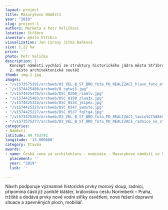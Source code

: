 ```yaml
---
layout: project
title: Masarykovo Náměstí
year: "2018"
slug: project-1
authors: Markéta a Petr Veličkovi
location: Stříbro
investor: město Stříbro
visualization: Jan Cyrany Jitka Daňková
size: 1,22 ha
price: ''
photo: Petr Velička
description: |-
  Koncept náměstí vychází ze struktury historického jádra města Stříbra, které leží na ostrohu nad řekou Mží. Návrh podporuje významné historické prvky – morový sloup, radnici, připomíná části již zaniklé – klášter, královskou cestu Norimberk – Praha, tržiště a dodává prvky nové – vodní střiky, osvětlení, nové řešení dopravní situace a zpevněných ploch, mobiliář.
  2. místo architektonická soutěž
thumb: img-1.jpg
images:
- "/v1573575291/archweb/03_VEL_B_ST_BRO_fota_PO_REALIZACI_hlavn_foto_mtbisk.jpg"
- "/v1574425486/archweb/8_cgtwj5.jpg"
- "/v1574425478/archweb/DSC_0200_riamlv.jpg"
- "/v1574425483/archweb/DSC_0199_zlaa3x.jpg"
- "/v1574425324/archweb/DSC_0534_jk1pex.jpg"
- "/v1574425223/archweb/DSC_0547_ywmste.jpg"
- "/v1574425227/archweb/DSC_0537_fqltg4.jpg"
- "/v1573575265/archweb/03_VEL_B_ST_BRO_fota_PO_REALIZACI_laviu%CC%88ky_zyqz82.jpg"
- "/v1573575277/archweb/03_VEL_B_ST_BRO_fota_PO_REALIZACI_radnice_se_st_ikama_dfetpo.jpg"
categories:
- Náměstí
latitude: 49.753792
longitude: '13.000660'
category: Stavba
awards:
- name: Česká cena za architekturu - nominace - Masarykovo náměstí ve Stříbře
  placement: ''
  year: "2019"
  link: ''

---
```

Návrh podporuje významné historické prvky morový sloup, radnici, připomíná části již zaniklé klášter, královskou cestu Norimberk – Praha, tržiště a dodává prvky nové vodní střiky osvětlení, nové řešení dopravní situace a zpevněných ploch, mobiliář.